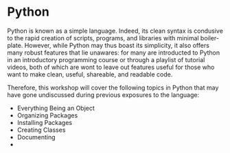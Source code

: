 # Python

Python is known as a simple language. Indeed, its clean syntax is condusive to the rapid creation of scripts, programs, and libraries with minimal boiler-plate. However, while Python may thus boast its simplicity, it also offers many robust features that lie unawares: for many are introducted to Python in an introductory programming course or through a playlist of tutorial videos, both of which are wont to leave out features useful for those who want to make clean, useful, shareable, and readable code.

Therefore, this workshop will cover the following topics in Python that may have gone undiscussed during previous exposures to the language:
- Everything Being an Object
- Organizing Packages
- Installing Packages
- Creating Classes
- Documenting
- 
